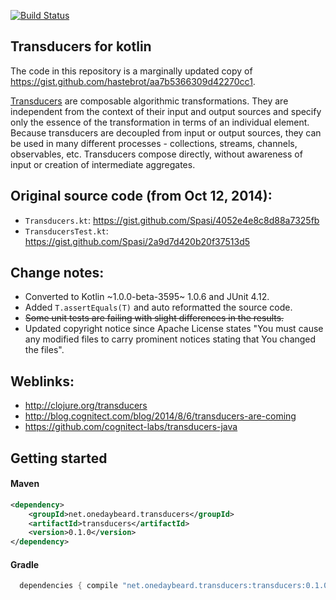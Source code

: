 [![Build Status](https://travis-ci.org/junkdog/transducers-kotlin.svg)](https://travis-ci.org/junkdog/transducers-kotlin)

## Transducers for kotlin

The code in this repository is a marginally updated copy of https://gist.github.com/hastebrot/aa7b5366309d42270cc1.
 

[Transducers](http://clojure.org/transducers) are composable algorithmic transformations. They are independent from the context of their input and output sources and specify only the essence of the transformation in terms of an individual element. Because transducers are decoupled from input or output sources, they can be used in many different processes - collections, streams, channels, observables, etc. Transducers compose directly, without awareness of input or creation of intermediate aggregates.

## Original source code (from Oct 12, 2014):

- `Transducers.kt`: https://gist.github.com/Spasi/4052e4e8c8d88a7325fb
- `TransducersTest.kt`: https://gist.github.com/Spasi/2a9d7d420b20f37513d5

## Change notes:

- Converted to Kotlin ~1.0.0-beta-3595~ 1.0.6 and JUnit 4.12.
- Added `T.assertEquals(T)` and auto reformatted the source code.
- ~~Some unit tests are failing with slight differences in the results.~~
- Updated copyright notice since Apache License states "You must cause any modified files to carry prominent notices stating that You changed the files".

## Weblinks:

- http://clojure.org/transducers
- http://blog.cognitect.com/blog/2014/8/6/transducers-are-coming
- https://github.com/cognitect-labs/transducers-java

## Getting started

#### Maven

```xml
<dependency>
	<groupId>net.onedaybeard.transducers</groupId>
	<artifactId>transducers</artifactId>
	<version>0.1.0</version>
</dependency>
```

#### Gradle

```groovy
  dependencies { compile "net.onedaybeard.transducers:transducers:0.1.0" }
```
